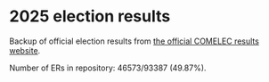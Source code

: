 # 2025 election results

Backup of official election results from [the official COMELEC results website](https://2025electionresults.comelec.gov.ph).


























Number of ERs in repository: 46573/93387 (49.87%).

